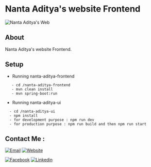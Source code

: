# Nanta Aditya's website Frontend
![Nanta Aditya's Web](https://preview.ibb.co/iHvpQT/indaka_thumbnail.png)

## About
Nanta Aditya's website Frontend.

## Setup

 - Running nanta-aditya-frontend
```
   - cd /nanta-aditya-frontend
   - mvn clean install
   - mvn spring-boot:run
```
 - Running nanta-aditya-ui
 ```
   - cd /nanta-aditya-ui
   - npm install
   - for development purpose : npm run dev
   - for production purpose : npm run build and then npm run start
 ```

## Contact Me :

[![Email](https://img.shields.io/badge/email-personal%40nantaaditya.com-green.svg?maxAge=3600)](mailto:personal@nantaaditya.com) 
[![Website](https://img.shields.io/badge/website-http%3A%2F%2Fwww.nantaaditya.com-green.svg?maxAge=3600)](http://www.nantaaditya.com)

[![Facebook](https://img.shields.io/badge/facebook-Pramuditya%20Anantanur-blue.svg?maxAge=3600)](https://facebook.com/PramudityaAnantaNur)
[![Linkedin](https://img.shields.io/badge/Linkedin-Pramuditya%20Anantanur-0077b5.svg?maxAge=3600)](https://www.linkedin.com/in/pramuditya-anantanur-013859136/)
